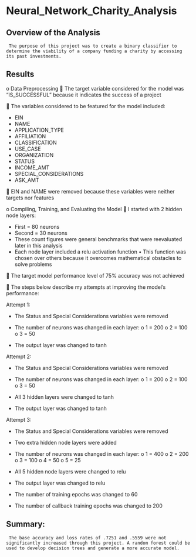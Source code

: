 # Neural_Network_Charity_Analysis

## Overview of the Analysis
     The purpose of this project was to create a binary classifier to determine the viability of a company funding a charity by accessing its past investments.

## Results
o	Data Preprocessing
	The target variable considered for the model was “IS_SUCCESSFUL” because it indicates the success of a project

	The variables considered to be featured for the model included:
-	EIN
-	NAME
-	APPLICATION_TYPE
-	AFFILIATION
-	CLASSIFICATION
-	USE_CASE
-	ORGANIZATION
-	STATUS
-	INCOME_AMT
-	SPECIAL_CONSIDERATIONS
-	ASK_AMT

	EIN and NAME were removed because these variables were neither targets nor features

o	Compiling, Training, and Evaluating the Model
	I started with 2 hidden node layers:
-	First = 80 neurons
-	Second = 30 neurons
-	These count figures were general benchmarks that were reevaluated later in this analysis
-	Each node layer included a relu activation function
•	This function was chosen over others because it overcomes mathematical obstacles to solve problems

	The target model performance level of 75% accuracy was not achieved
 

	The steps below describe my attempts at improving the model’s performance:

Attempt 1:
-	The Status and Special Considerations variables were removed

-	The number of neurons was changed in each layer:
o	1 = 200
o	2 = 100
o	3 = 50

-	The output layer was changed to tanh
 

Attempt 2:
-	The Status and Special Considerations variables were removed

-	The number of neurons was changed in each layer:
o	1 = 200
o	2 = 100
o	3 = 50

-	All 3 hidden layers were changed to tanh

-	The output layer was changed to tanh
 

Attempt 3:
-	The Status and Special Considerations variables were removed

-	Two extra hidden node layers were added

-	The number of neurons was changed in each layer:
o	1 = 400
o	2 = 200
o	3 = 100
o	4 = 50
o	5 = 25

-	All 5 hidden node layers were changed to relu

-	The output layer was changed to relu

-	The number of training epochs was changed to 60

-	The number of callback training epochs was changed to 200
 

## Summary:
     The base accuracy and loss rates of .7251 and .5559 were not significantly increased through this project. A random forest could be used to develop decision trees and generate a more accurate model.
